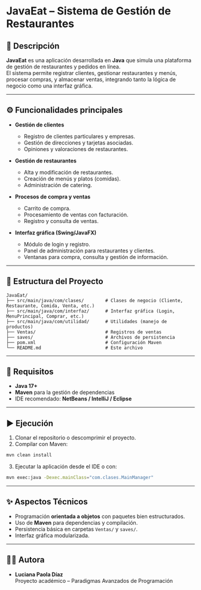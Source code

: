 # JavaEat – Sistema de Gestión de Restaurantes

## 📌 Descripción

**JavaEat** es una aplicación desarrollada en **Java** que simula una plataforma de gestión de restaurantes y pedidos en línea.  
El sistema permite registrar clientes, gestionar restaurantes y menús, procesar compras, y almacenar ventas, integrando tanto la lógica de negocio como una interfaz gráfica.

---

## ⚙️ Funcionalidades principales

- **Gestión de clientes**  
  - Registro de clientes particulares y empresas.  
  - Gestión de direcciones y tarjetas asociadas.  
  - Opiniones y valoraciones de restaurantes.  

- **Gestión de restaurantes**  
  - Alta y modificación de restaurantes.  
  - Creación de menús y platos (comidas).  
  - Administración de catering.  

- **Procesos de compra y ventas**  
  - Carrito de compra.  
  - Procesamiento de ventas con facturación.  
  - Registro y consulta de ventas.  

- **Interfaz gráfica (Swing/JavaFX)**  
  - Módulo de login y registro.  
  - Panel de administración para restaurantes y clientes.  
  - Ventanas para compra, consulta y gestión de información.  

---

## 📂 Estructura del Proyecto

```
JavaEat/
├── src/main/java/com/clases/        # Clases de negocio (Cliente, Restaurante, Comida, Venta, etc.)
├── src/main/java/com/interfaz/      # Interfaz gráfica (Login, MenuPrincipal, Comprar, etc.)
├── src/main/java/com/utilidad/      # Utilidades (manejo de productos)
├── Ventas/                          # Registros de ventas
├── saves/                           # Archivos de persistencia
├── pom.xml                          # Configuración Maven
└── README.md                        # Este archivo
```

---

## 🚀 Requisitos

- **Java 17+**  
- **Maven** para la gestión de dependencias  
- IDE recomendado: **NetBeans / IntelliJ / Eclipse**  

---

## ▶️ Ejecución

1. Clonar el repositorio o descomprimir el proyecto.  
2. Compilar con Maven:
```bash
mvn clean install
```
3. Ejecutar la aplicación desde el IDE o con:
```bash
mvn exec:java -Dexec.mainClass="com.clases.MainManager"
```

---

## ✨ Aspectos Técnicos

- Programación **orientada a objetos** con paquetes bien estructurados.  
- Uso de **Maven** para dependencias y compilación.  
- Persistencia básica en carpetas `Ventas/` y `saves/`.  
- Interfaz gráfica modularizada.  

---

## 👩‍💻 Autora

- **Luciana Paola Díaz**  
  Proyecto académico – Paradigmas Avanzados de Programación  

